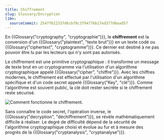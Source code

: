 ```yaml
---
title: Chiffrement
slug: Glossary/Encryption
l10n:
  sourceCommit: 2547f622337d6cbf8c3794776b17ed377d6aad57
---
```


En {{Glossary("cryptography", "cryptographie")}}, le **chiffrement** est la conversion d'un {{Glossary("plaintext", "texte brut")}} en un texte codé ou {{Glossary("ciphertext", "cryptogramme")}}. Ce dernier est destiné à ne pas pouvoir être lu par les lecteurs qui n'y sont pas autorisés.

Le chiffrement est une primitive cryptographique : il transforme un message de texte brut en un cryptogramme via l'utilisation d'un algorithme cryptographique appelé {{Glossary("cipher", "chiffre")}}. Avec les chiffres modernes, le chiffrement est effectué par l'utilisation d'un algorithme spécifique et d'un code secret appelé {{Glossary("Key", "clé")}}. Comme l'algorithme est souvent public, la clé doit rester secrète si le chiffrement reste sécurisé.

![Comment fonctionne le chiffrement.](encryption.png)

Sans connaître le code secret, l'opération inverse, le {{Glossary("decryption", "déchiffrement")}}, se révèle mathématiquement difficile à réaliser. Le degré de difficulté dépend de la sécurité de l'algorithme cryptographique choisi et évolue au fur et à mesure des progrès de la {{Glossary("cryptanalysis", "cryptanalyse")}}.
